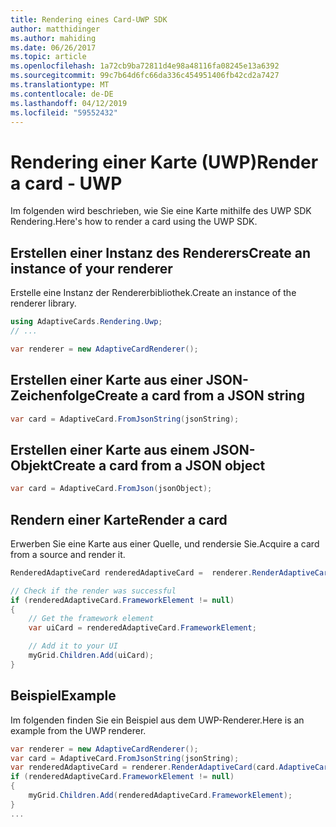 ```yaml
---
title: Rendering eines Card-UWP SDK
author: matthidinger
ms.author: mahiding
ms.date: 06/26/2017
ms.topic: article
ms.openlocfilehash: 1a72cb9ba72811d4e98a48116fa08245e13a6392
ms.sourcegitcommit: 99c7b64d6fc66da336c454951406fb42cd2a7427
ms.translationtype: MT
ms.contentlocale: de-DE
ms.lasthandoff: 04/12/2019
ms.locfileid: "59552432"
---
```

# <a name="render-a-card---uwp"></a><span data-ttu-id="20e8f-102">Rendering einer Karte (UWP)</span><span class="sxs-lookup"><span data-stu-id="20e8f-102">Render a card - UWP</span></span>

<span data-ttu-id="20e8f-103">Im folgenden wird beschrieben, wie Sie eine Karte mithilfe des UWP SDK Rendering.</span><span class="sxs-lookup"><span data-stu-id="20e8f-103">Here's how to render a card using the UWP SDK.</span></span>

## <a name="create-an-instance-of-your-renderer"></a><span data-ttu-id="20e8f-104">Erstellen einer Instanz des Renderers</span><span class="sxs-lookup"><span data-stu-id="20e8f-104">Create an instance of your renderer</span></span>

<span data-ttu-id="20e8f-105">Erstelle eine Instanz der Rendererbibliothek.</span><span class="sxs-lookup"><span data-stu-id="20e8f-105">Create an instance of the renderer library.</span></span> 

```csharp
using AdaptiveCards.Rendering.Uwp;
// ...

var renderer = new AdaptiveCardRenderer();
```

## <a name="create-a-card-from-a-json-string"></a><span data-ttu-id="20e8f-106">Erstellen einer Karte aus einer JSON-Zeichenfolge</span><span class="sxs-lookup"><span data-stu-id="20e8f-106">Create a card from a JSON string</span></span>

```csharp
var card = AdaptiveCard.FromJsonString(jsonString);
```

## <a name="create-a-card-from-a-json-object"></a><span data-ttu-id="20e8f-107">Erstellen einer Karte aus einem JSON-Objekt</span><span class="sxs-lookup"><span data-stu-id="20e8f-107">Create a card from a JSON object</span></span>

```csharp
var card = AdaptiveCard.FromJson(jsonObject);
```

## <a name="render-a-card"></a><span data-ttu-id="20e8f-108">Rendern einer Karte</span><span class="sxs-lookup"><span data-stu-id="20e8f-108">Render a card</span></span>

<span data-ttu-id="20e8f-109">Erwerben Sie eine Karte aus einer Quelle, und rendersie Sie.</span><span class="sxs-lookup"><span data-stu-id="20e8f-109">Acquire a card from a source and render it.</span></span>

```csharp
RenderedAdaptiveCard renderedAdaptiveCard =  renderer.RenderAdaptiveCard(card);

// Check if the render was successful
if (renderedAdaptiveCard.FrameworkElement != null)
{
    // Get the framework element
    var uiCard = renderedAdaptiveCard.FrameworkElement;

    // Add it to your UI
    myGrid.Children.Add(uiCard);
}
```

## <a name="example"></a><span data-ttu-id="20e8f-110">Beispiel</span><span class="sxs-lookup"><span data-stu-id="20e8f-110">Example</span></span>

<span data-ttu-id="20e8f-111">Im folgenden finden Sie ein Beispiel aus dem UWP-Renderer.</span><span class="sxs-lookup"><span data-stu-id="20e8f-111">Here is an example from the UWP renderer.</span></span>

```csharp
var renderer = new AdaptiveCardRenderer();
var card = AdaptiveCard.FromJsonString(jsonString);
var renderedAdaptiveCard = renderer.RenderAdaptiveCard(card.AdaptiveCard);
if (renderedAdaptiveCard.FrameworkElement != null)
{
    myGrid.Children.Add(renderedAdaptiveCard.FrameworkElement);
}
...
```